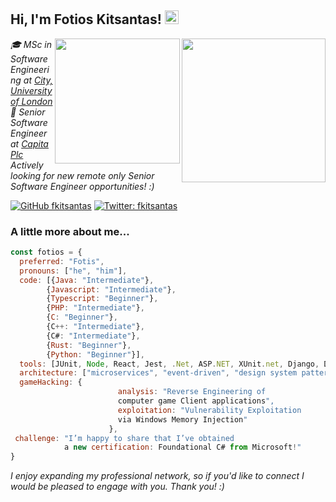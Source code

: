 <h2> Hi, I'm Fotios Kitsantas! <img src="https://em-content.zobj.net/source/animated-noto-color-emoji/356/waving-hand_1f44b.gif" width="22" /></h2>
<a href="http://www.city.ac.uk/" target="_blank"><img align='right' src="https://seeklogo.com/images/C/city-university-of-london-logo-63A9D5FB68-seeklogo.com.png" width="230"></a>
<a href="https://www.capita.com/expertise/customer-communications-digital-services" target="_blank"><img align='right' src="https://government-ict.co.uk/wp-content/uploads/2021/12/capita-secondary-logo-72-dpi.png" width="200"></a>
<p><em>🎓 MSc in Software Engineering at <a href="http://www.city.ac.uk/" target="_blank">City, University of London</a>
</br>💼 Senior Software Engineer at <a href="https://www.capita.com/expertise/customer-communications-digital-services" target="_blank">Capita Plc</a>
</br>Actively looking for new remote only Senior Software Engineer opportunities! :)</em></p>

[![GitHub fkitsantas](https://img.shields.io/github/followers/fkitsantas?label=follow&style=social)](https://github.com/fkitsantas) <!-- [![Linkedin: fkitsantas](https://img.shields.io/badge/-fkitsantas-blue?style=flat-square&logo=Linkedin&logoColor=white&link=https://www.linkedin.com/in/fkitsantas/)](https://www.linkedin.com/in/fkitsantas/) --> [![Twitter: fkitsantas](https://img.shields.io/twitter/follow/fkitsantas?style=social)](https://twitter.com/fkitsantas)


### A little more about me...  

<!--  education: {
    degrees: [{BSc: "Computing"}, {MSc: "Software Engineering"}],
    institutions: ["The University of NORTHAMPTON", "City,University of London"],
    years: ["2016 - 2019", "2022 - 2024"]
  },
  experience: [
    {company: "BEASTS UNLEASHED LTD", role: "Software Engineer", years: "2018 - 2020"},
    {company: "NIGHTMARE NETWORK LTD", role: "", years: "2020 - Present"}
  ],
  certifications: ["Certification A", "Certification B"], 
  languages: ["English", "Greek"] -->
  
```javascript
const fotios = {
  preferred: "Fotis",
  pronouns: ["he", "him"],
  code: [{Java: "Intermediate"},
        {Javascript: "Intermediate"},
        {Typescript: "Beginner"},
        {PHP: "Intermediate"},
        {C: "Beginner"},
        {C++: "Intermediate"},
        {C#: "Intermediate"},
        {Rust: "Beginner"},
        {Python: "Beginner"}],
  tools: [JUnit, Node, React, Jest, .Net, ASP.NET, XUnit.net, Django, Docker],
  architecture: ["microservices", "event-driven", "design system pattern"],
  gameHacking: {
                        analysis: "Reverse Engineering of
                        computer game Client applications",
                        exploitation: "Vulnerability Exploitation
                        via Windows Memory Injection"
                      },
 challenge: "I’m happy to share that I’ve obtained
            a new certification: Foundational C# from Microsoft!"
}
```

<p><em>I enjoy expanding my professional network, so if you'd like to connect I would be pleased to engage with you. Thank you! :)</em></p>
